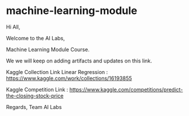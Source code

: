# machine-learning-module
Hi All,

Welcome to the AI Labs,

Machine Learning Module Course.

We we will keep on adding artifacts and updates on this link.

Kaggle Collection Link Linear Regression : https://www.kaggle.com/work/collections/16193855

Kaggle Competition Link : https://www.kaggle.com/competitions/predict-the-closing-stock-price​

Regards,
Team AI Labs
